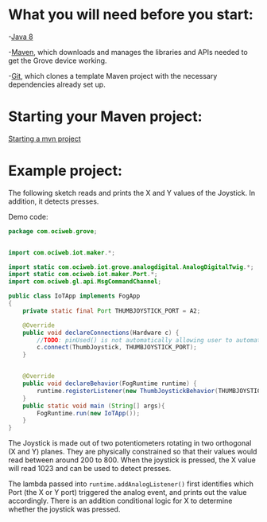 # What you will need before you start:
-[Java 8](https://docs.oracle.com/javase/8/docs/technotes/guides/install/install_overview.html) 

-[Maven](https://maven.apache.org/install.html), which downloads and manages the libraries and APIs needed to get the Grove device working.

-[Git](https://git-scm.com/), which clones a template Maven project with the necessary dependencies already set up.

# Starting your Maven project: 
[Starting a mvn project](https://github.com/oci-pronghorn/FogLighter/blob/master/README.md)

# Example project:

The following sketch reads and prints the X and Y values of the Joystick. In addition, it detects presses.

Demo code: 


```java
package com.ociweb.grove;


import com.ociweb.iot.maker.*;

import static com.ociweb.iot.grove.analogdigital.AnalogDigitalTwig.*;
import static com.ociweb.iot.maker.Port.*;
import com.ociweb.gl.api.MsgCommandChannel;

public class IoTApp implements FogApp
{
	private static final Port THUMBJOYSTICK_PORT = A2;

	@Override
	public void declareConnections(Hardware c) {
		//TODO: pinUsed() is not automatically allowing user to automatically connect both ports once one port is connected
		c.connect(ThumbJoystick, THUMBJOYSTICK_PORT);
	}


	@Override
	public void declareBehavior(FogRuntime runtime) {
		runtime.registerListener(new ThumbJoystickBehavior(THUMBJOYSTICK_PORT));
	}
	public static void main (String[] args){
		FogRuntime.run(new IoTApp());
	}
}
```



The Joystick is made out of two potentiometers rotating in two orthogonal (X and Y) planes. They are physically constrained so that their values would read between around 200 to 800. When the joystick is pressed, the X value will read 1023 and can be used to detect presses.

The lambda passed into ```runtime.addAnalogListener()``` first identifies which Port (the X or Y port) triggered the analog event, and prints out the value accordingly. There is an addition conditional logic for X to determine whether the joystick was pressed.






